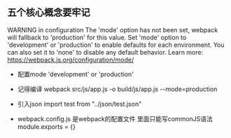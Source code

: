 ## 五个核心概念要牢记

WARNING in configuration
The 'mode' option has not been set, webpack will fallback to 'production' for this value. Set 'mode' option to 'development' or 'production' to enable 
defaults for each environment.
You can also set it to 'none' to disable any default behavior. Learn more: https://webpack.js.org/configuration/mode/

* 配置mode  'development' or 'production'

* 记得编译  webpack src/js/app.js -o build/js/app.js --mode=production

* 引入json   import test from "../json/test.json"

* webpack.config.js  是webpack的配置文件 里面只能写commonJS语法 module.exports = {}

